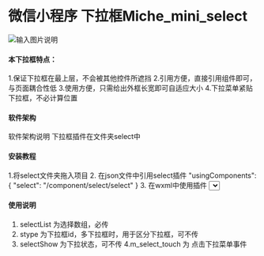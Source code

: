 # 微信小程序 下拉框Miche_mini_select
![输入图片说明](https://images.gitee.com/uploads/images/2019/0118/225416_073c3e48_2300783.gif "gif_select.gif")
#### 本下拉框特点：
1.保证下拉框在最上层，不会被其他控件所遮挡
2.引用方便，直接引用组件即可，与页面耦合性低
3.使用方便，只需给出外框长宽即可自适应大小
4.下拉菜单紧贴下拉框，不必计算位置

#### 软件架构
软件架构说明
下拉框插件在文件夹select中

#### 安装教程

1.将select文件夹拖入项目
2. 在json文件中引用select插件
"usingComponents": {
    "select": "/component/select/select"
  }
3. 在wxml中使用插件
<select prop-array='{{selectList}}' selectText="请选择" stype="1" selectShow="{{select}}" bind:m_select_touch="m_select_touch"></select>

#### 使用说明

1. selectList 为选择数组，必传
2. stype 为下拉框id，多下拉框时，用于区分下拉框，可不传
3. selectShow 为下拉状态，可不传
4.m_select_touch 为 点击下拉菜单事件


